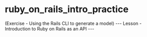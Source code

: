 # ruby_on_rails_intro_practice
(Exercise - Using the Rails CLI to generate a model) --- Lesson - Introduction to Ruby on Rails as an API ---
